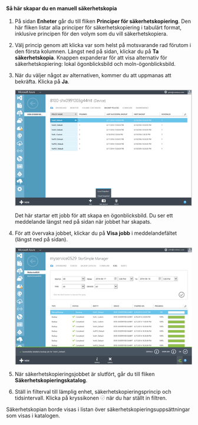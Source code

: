 
<!--author=SharS last changed: 9/15/15-->


#### Så här skapar du en manuell säkerhetskopia

1. På sidan **Enheter** går du till fliken **Principer för säkerhetskopiering**. Den här fliken listar alla principer för säkerhetskopiering i tabulärt format, inklusive principen för den volym som du vill säkerhetskopiera.

2. Välj princip genom att klicka var som helst på motsvarande rad förutom i den första kolumnen. Längst ned på sidan, klickar du på **Ta säkerhetskopia**. Knappen expanderar för att visa alternativ för säkerhetskopiering: lokal ögonblicksbild och moln-ögonblicksbild. 

3. När du väljer något av alternativen, kommer du att uppmanas att bekräfta. Klicka på **Ja**. 

    ![Skapa en manuell säkerhetskopia](./media/storsimple-create-manual-backup/HCS_CreateManualBackup1-include.png)
 
    Det här startar ett jobb för att skapa en ögonblicksbild. Du ser ett meddelande längst ned på sidan när jobbet har skapats.

4. För att övervaka jobbet, klickar du på **Visa jobb** i meddelandefältet (längst ned på sidan). 

    ![Övervaka den manuella säkerhetskopieringen](./media/storsimple-create-manual-backup/HCS_CreateManualBackup2-include.png)

5. När säkerhetskopieringsjobbet är slutfört, går du till fliken **Säkerhetskopieringskatalog**.

6. Ställ in filterval till lämplig enhet, säkerhetskopieringsprincip och tidsintervall. Klicka på kryssikonen ![kryssikon](./media/storsimple-create-manual-backup/HCS_CheckIcon-include.png) när du har ställt in filtren.

  Säkerhetskopian borde visas i listan över säkerhetskopieringsuppsättningar som visas i katalogen.



<!--HONumber=Jun16_HO2-->


